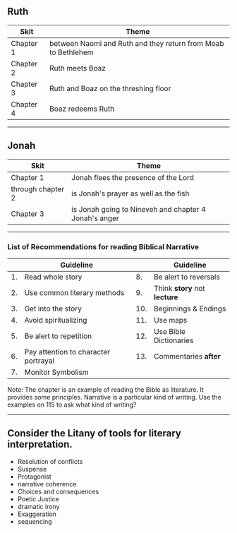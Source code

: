 
## Ruth
| Skit |       Theme     |
|---------|----------------------------------------------|
|Chapter 1| between Naomi and Ruth and they return from Moab to Bethlehem|
|Chapter 2| Ruth meets Boaz|
|Chapter 3| Ruth and Boaz on the threshing floor|
|Chapter 4| Boaz redeems Ruth|

---

## Jonah
| Skit |       Theme     |
|---------|----------------------------------------------|
|Chapter 1| Jonah flees the presence of the Lord |
| through chapter 2| is Jonah's prayer as well as the fish |
|Chapter 3| is Jonah going to Nineveh and chapter 4 Jonah's anger |

---

### List of Recommendations for reading Biblical Narrative

| | Guideline | | Guideline |
|--|-----------|--|-----------------|
|1.| Read whole story |  8. | Be alert to reversals |
|2.| Use common literary methods | 9. | Think **story** not **lecture** |
|3.| Get into the story | 10. | Beginnings & Endings|
|4.| Avoid spiritualizing | 11. | Use maps |
|5.| Be alert to repetition | 12. | Use Bible Dictionaries |
|6.| Pay attention to character portrayal |13. | Commentaries **after** |
| 7. | Monitor Symbolism      | | |

Note:
The chapter is an example of reading the Bible as literature. It provides some principles. Narrative is a particular kind of writing. Use the examples on 115 to ask what kind of writing?

---

## Consider the Litany of tools for literary interpretation.
 
- Resolution of conflicts 
- Suspense 
- Protagonist
- narrative coherence
- Choices and consequences
- Poetic Justice
- dramatic irony 
- Exaggeration
- sequencing

